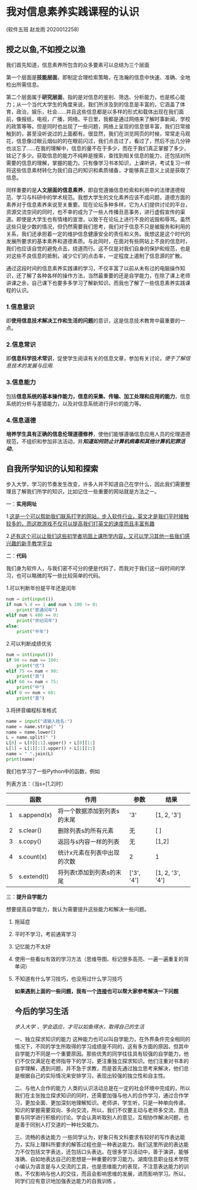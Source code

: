 # 我对信息素养实践课程的认识



(软件五班 赵龙雨 2020012258)

## 授之以鱼,不如授之以渔

我们首先知道，信息素养所包含的众多要素可以总结为三个层面 

第一个层面是**技能层面**，即制定合理检索策略，在浩瀚的信息中快速、准确、全地检出所需信息。

第二个层面属于**研究层面**，指的是对信息的鉴别、筛选、分析能力，也是核心能力；从一个当代大学生的角度来说，我们所涉及到的信息是丰富的，它涵盖了体育，政治，娱乐，社会……并且这些信息都是以多样的形式和载体出现在我们面前，像报纸，电视，广播，网络。平日里，我都是通过网络来了解时事新闻，学校的政策等等。但是同时也出现了一些问题，网络上呈现的信息很丰富，我们日常接触到的，甚至没听说过的上面都有。很显然，我们在浏览网页的时候，常常走马观花，信息像过眼云烟似的的在眼前闪过，我们点击过了，看过了，然后不出几分钟也淡忘了……在我的理解中，信息的量不在于多少，而在于我们真正掌握了多少，铭记了多少。获取信息的能力不纯粹是搜索，查找到相关信息的能力，还包括对所需要的信息的理解，掌握的能力。只有像学习书本知识，上课听讲，考试复习一样将这些信息素材转化为我们自己的知识和素质储备，才能够真正意义上说是获取了信息。

同样重要的是**人文层面的信息素养**，即自觉遵循信息检索和利用中的法律道德规范、学习与科研中的学术规范。我想大学生的文化素养应该不成问题，道德方面的素养对于信息素养来说至关重要。现在论坛多种多样，它为人们提供讨论的平台，资源交流空间的同时，也不幸的成为了一些人传播丑恶事务，进行虚假宣传的渠道。即使是大学生也有情绪的宣泄，以致于在论坛上进行不良的诋毁和辱骂。虽然这些只是少数的情况，但仍然需要我们思考，我们对于信息不只是被服务和利用的关系，我们还承担着一定的维护信息健康安全的责任和义务。我想这是这个时代的发展所要求的基本素养和道德素质。与此同时，在面对有些网站上不良的信息时，我们也应该自觉的避免点击，绕道而行。这不仅是对我们自身的保护和规范，也是对这些不良信息的抵制，减少它们的点击率，一定程度上遏制了信息源的扩散。

通过这段时间的信息素养实践课的学习，不仅丰富了以前从未有过的电脑操作知识，还了解了各种各样的操作方法，当然最重要的还是自学能力，在除了课上老师讲课之余，自己课下也要多多学习了解新知识。而我也了解了一些信息素养实践课程的认识。

### 1.信息意识

即**使用信息技术解决工作和生活的问题**的意识，这是信息技术教育中最重要的一点。

### 2.信息常识

即**信息科学技术常识**，促使学生阅读有关的信息文章，参加有关讨论，*便于了解信息技术的发展与应用*.

### 3.信息能力

包括**信息系统的基本操作能力，信息的采集、传输、加工处理和应用的能力**，信息系统的分析与差错能力，以及对信息系统进行评价的能力等。

### 4.信息道德

**培养学生具有正确的信息伦理道德修养**，使他们能够遵循信息应用人员的伦理道德规范，不组织和参加非法活动，并***知道如何防止计算机病毒和其他计算机犯罪活动***。

## 自我所学知识的认知和探索

步入大学，学习的节奏发生改变，许多人并不知道自己在学什么，因此我们需要整理且了解我们所学的知识，比如记住一些重要的网站就是方法之一。

一：**实用网址**

1.[这是一个可以帮助我们联系打字的网站，步入软件行业，英文才是我们平时接触较多的，而这款游戏不仅可以提高我们打英文的速度而且丰富有趣](https://zty.pe/)

2.[还有这个可以让我们这些初学者巩固上课所学内容，又可以学习其他一些我们感兴趣的新手教学平台](https://www.runoob.com/)

二：**代码**

我们身为软件人，与我们密不可分的便是代码了，而我对于我们这一段时间的学习，也可以略微的写一些比较简单的代码。

1.可以判断年份是平年还是闰年

```python
num = int(input())
if num % 4 == 1 and num % 100 != 0:
    print("普通闰年")
elif num % 400 == 0:
    print("世纪闰年")
else:
    print("平年")

```

2.可以判断成绩优劣

```python
num = int(input())
if 90 <= num <= 100:
    print("优")
elif 75 <= num < 90:
    print("良")
elif 60 <= num < 75:
    print("中")
elif 0 <= num < 60:
    print("差")
```

3.将拼音编程标准格式

```python
name = input("请输入姓名:")
name = name.strip(" ")
name = name.lower()
L = name.split(" ")
L[0] = L[0][:1].upper() + L[0][1:]
L[1] = L[1][:1].upper() + L[1][1:]
name = " ".join(L)
print(name)

```

我们也学习了一些Python中的函数，例如

列表方法：（当s=[1,2]时）

|      | 函数        | 作用                        | 参数       | 结果             |
| ---- | ----------- | --------------------------- | ---------- | ---------------- |
| 1    | s.append(x) | 将一个数据添加到列表s的末尾 | '3'        | [1, 2, '3']      |
| 2    | s.clear()   | 删除列表s的所有元素         | 无         | [ ]              |
| 3    | s.copy()    | 返回与s内容一样的列表       | 无         | [1,2]            |
| 4    | s.count(x)  | 统计x元素在列表中出现的次数 | 2          | 1                |
| 5    | s.extend(t) | 将列表t添加到列表s的末尾    | ['3', '4'] | [1, 2, '3', '4'] |

三：**提升自学能力**

想要提高自学能力，我认为需要提升这些能力和解决一些问题。

1. 拖延症 

2. 平时不学习，考前通宵学习 

3. 记忆能力不太好 

4. 使用一些看似有效的学习方法（思维导图、标记很多高亮、一遍一遍重复的背单词） 

5. 不知道有什么学习技巧，也没用过什么学习技巧

   **如果遇到上面的一些问题，我有一个[连接](https://www.zhihu.com/question/27621494)也可以帮大家参考解决一下问题**

   

   ## 今后的学习生活

   

   *步入大学 ，学会适应，才可以如鱼得水，取得自己的生活*

   一、独立探求知识的能力 这种能力也可以叫自学能力，在外界条件完全相同的情况下，不同的学生所取得的学习成绩是不同的，这有多方面的原因，但其中自学能力不同是一个重要原因。那些优秀的同学往往具有较强的自学能力，他们不仅仅满足在老师指导下的学习，更注重独立探求知识。他们注重对书本的自学理解，遇到问题，并不急于求教，而是首先通过独立思考来解决，他们总是根据自己的实际情况来安排学习，表现出较强的独立性和自主性。

    二、与他人合作的能力 人类的认识活动总是在一定的社会环境中完成的，所以我们在主张独立探求知识的同时，还需要加强与他人的合作学习，通过合作学习，更加全面、更加深刻地理解知识。老师讲，学生听，只是一种单向传递，知识的掌握需要双向、多向交流，所以，我们不仅要主动与老师多交流，而且要与同学进行积极的讨论。学会认真听取别人的意见，互相协作解决问题，也是善于同别人打交道的一种社交能力。

    三、流畅的表达能力 一些同学认为，好象只有文科要求有较好的写作表达能力，实际上理科所要求的解答过程也是一种表达能力。我们这里所说的表达能力不仅包括文字表达，还包括口头表达。在很多学习活动中，善于演讲，能够准确、自如地表达自己的思想是一种重要的学习能力。湖南信息职业技术学院小编认为语言是与人交流的工具，也是思维能力的表现，不注意表达能力的训练，不仅影响与他人的交往，而且会影响思维的发展，进而影响学习。所以，同学们应有意识地加强表达能力的自我训练 。

